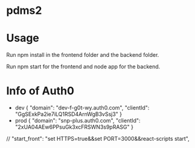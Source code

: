 # pdms2

# Usage
Run npm install in the frontend folder and the backend folder.

Run npm start for the frontend and node app for the backend.

# Info of Auth0
- dev
{
  "domain": "dev-f-g0t-wy.auth0.com",
  "clientId": "GgSExkPa2ie7iLQ1RSD4ArnWgB3vSsj3"
}
- prod
{
  "domain": "snp-plus.auth0.com",
  "clientId": "2xUA04AEw6PPsuGk3xcFRSWN3s9pRASG"
}

// "start_front": "set HTTPS=true&&set PORT=3000&&react-scripts start",
